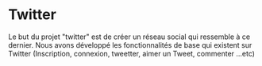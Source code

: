# Twitter
Le but du projet "twitter" est de créer un réseau social qui ressemble à ce dernier. Nous avons développé les fonctionnalités de base qui existent sur Twitter (Inscription, connexion, tweetter, aimer un Tweet, commenter ...etc)
